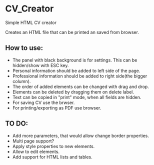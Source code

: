 # CV_Creator
Simple HTML CV creator

Creates an HTML file that can be printed an saved from browser.


## How to use:
- The panel with black background is for settings. This can be hidden/show with ESC key.
- Personal information should be added to left side of the page.
- Professional information should be added to right side(the bigger column).
- The order of added elements can be changed with drag and drop.
- Elements can be deleted by dragging them on delete label.
- Text can be copied in "print" mode, when all fields are hidden.
- For saving CV use the brwser.
- For printing/exporting as PDF use browser.

## TO DO:
- Add more parameters, that would allow change border properties.
- Multi page support?
- Apply style properties to new elements.
- Allow to edit elements.
- Add support for HTML lists and tables.

